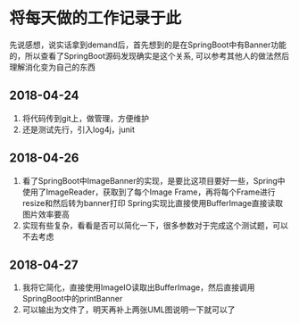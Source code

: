 # 将每天做的工作记录于此
先说感想，说实话拿到demand后，首先想到的是在SpringBoot中有Banner功能的，所以查看了SpringBoot源码发现确实是这个关系,
可以参考其他人的做法然后理解消化变为自己的东西


## 2018-04-24
1. 将代码传到git上，做管理，方便维护
2. 还是测试先行，引入log4j，junit

## 2018-04-26
1. 看了SpringBoot中ImageBanner的实现，是要比这项目要好一些，Spring中使用了ImageReader，获取到了每个Image Frame，再将每个Frame进行resize和然后转为banner打印
Spring实现比直接使用BufferImage直接读取图片效率要高
2. 实现有些复杂，看看是否可以简化一下，很多参数对于完成这个测试题，可以不去考虑

## 2018-04-27
1. 我将它简化，直接使用ImageIO读取出BufferImage，然后直接调用SpringBoot中的printBanner
2. 可以输出为文件了，明天再补上两张UML图说明一下就可以了

